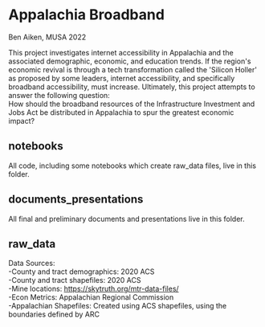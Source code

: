 # Appalachia Broadband

Ben Aiken, MUSA 2022

This project investigates internet accessibility in Appalachia and the associated demographic, economic, and education trends.  If the region's economic revival is through a tech transformation called the 'Silicon Holler' as proposed by some leaders, internet accessibility, and specifically broadband accessibility, must increase.  Ultimately, this project attempts to answer the following question:  <br>
How should the broadband resources of the Infrastructure Investment and Jobs Act be distributed in Appalachia to spur the greatest economic impact?  <br>

## notebooks
All code, including some notebooks which create raw_data files, live in this folder. <br>

## documents_presentations
All final and preliminary documents and presentations live in this folder. <br>

## raw_data
Data Sources: <br>
-County and tract demographics: 2020 ACS <br>
-County and tract shapefiles: 2020 ACS <br>
-Mine locations: https://skytruth.org/mtr-data-files/ <br>
-Econ Metrics: Appalachian Regional Commission <br>
-Appalachian Shapefiles: Created using ACS shapefiles, using the boundaries defined by ARC
